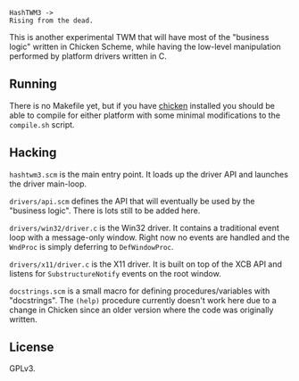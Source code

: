 
    HashTWM3 ->
    Rising from the dead.

This is another experimental TWM that will have most of the "business logic" written in Chicken Scheme, while having the low-level manipulation performed by platform drivers written in C.

Running
---

There is no Makefile yet, but if you have [chicken](http://www.call-cc.org) installed you should be able to compile for either platform with some minimal modifications to the `compile.sh` script.

Hacking
---

`hashtwm3.scm` is the main entry point. It loads up the driver API and launches the driver main-loop.

`drivers/api.scm` defines the API that will eventually be used by the "business logic". There is lots still to be added here.

`drivers/win32/driver.c` is the Win32 driver. It contains a traditional event loop with a message-only window. Right now no events are handled and the `WndProc` is simply deferring to `DefWindowProc`.

`drivers/x11/driver.c` is the X11 driver. It is built on top of the XCB API and listens for `SubstructureNotify` events on the root window.

`docstrings.scm` is a small macro for defining procedures/variables with "docstrings". The `(help)` procedure currently doesn't work here due to a change in Chicken since an older version where the code was originally written.

License
---

GPLv3.
